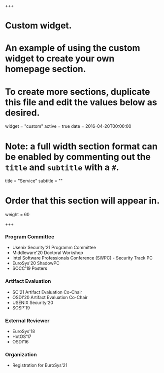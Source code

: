 +++
# Custom widget.
# An example of using the custom widget to create your own homepage section.
# To create more sections, duplicate this file and edit the values below as desired.
widget = "custom"
active = true
date = 2016-04-20T00:00:00

# Note: a full width section format can be enabled by commenting out the `title` and `subtitle` with a `#`.
title = "Service"
subtitle = ""

# Order that this section will appear in.
weight = 60

+++

### Program Committee
* Usenix Security'21 Programm Committee
* Middleware'20 Doctoral Workshop
* Intel Software Professionals Conference (SWPC) - Security Track PC
* EuroSys'20 ShadowPC
* SOCC'19 Posters

### Artifact Evaluation
* SC'21 Artifact Evaluation Co-Chair
* OSDI'20 Artifact Evaluation Co-Chair
* USENIX Security'20
* SOSP'19

### External Reviewer
* EuroSys'18
* HotOS'17
* OSDI'16

### Organization
* Registration for EuroSys'21